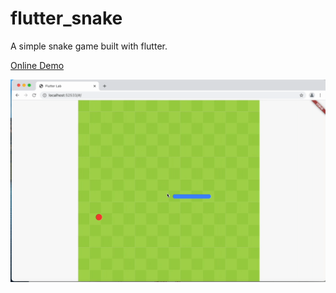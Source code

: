 # flutter_snake
A simple snake game built with flutter.

[Online Demo](https://lpylpyleo.github.io/flutter_snake/)

![](./screenshots/animation.gif)